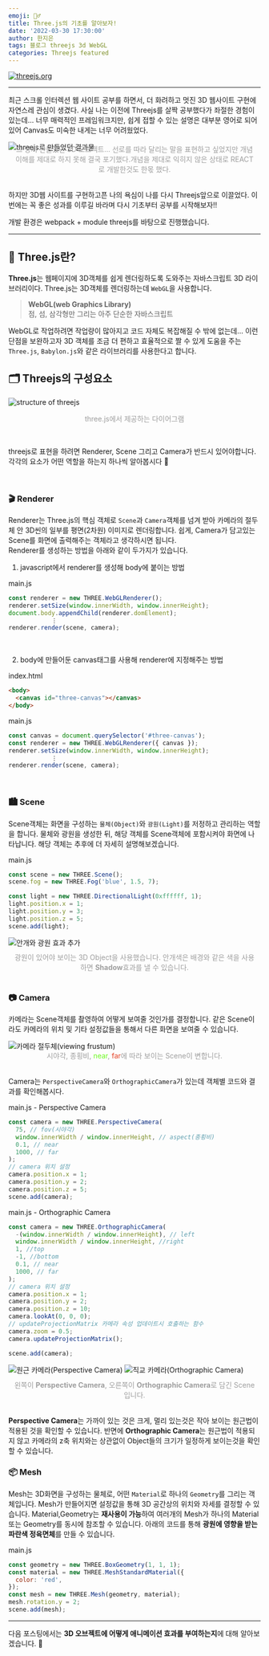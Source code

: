 ```yaml
---
emoji: 🧗‍♂️
title: Three.js의 기초를 알아보자!
date: '2022-03-30 17:30:00'
author: 한지은
tags: 블로그 threejs 3d WebGL
categories: Threejs featured
---
```


<a href="https://threejs.org/" target="_blank" >
<img src="./basic-of-threejs-01.png" alt="threejs.org"/>
</a>

---

최근 스크롤 인터렉션 웹 사이트 공부를 하면서, 더 화려하고 멋진 3D 웹사이트 구현에 자연스레 관심이 생겼다.
사실 나는 이전에 Threejs를 살짝 공부했다가 좌절한 경험이 있는데... 너무 매력적인 프레임워크지만, 쉽게 접할 수 있는 설명은 대부분 영어로 되어있어 Canvas도 미숙한 내게는 너무 어려웠었다.

![threejs로 만들었던 결과물](./basic-of-threejs-02.png)

<p style="color: #9E9E9E; font-size: 14px; text-align:center; margin: -30px 10px 0 10px;">그 당시 만들었던 3D 오브젝트... 선로를 따라 달리는 말을 표현하고 싶었지만 개념 이해를 제대로 하지 못해 결국 포기했다.개념을 제대로 익히지 않은 상태로 REACT로 개발한것도 한몫 했다.</p>
<br />

하지만 3D웹 사이트를 구현하고픈 나의 욕심이 나를 다시 Threejs앞으로 이끌었다. 이번에는 꼭 좋은 성과를 이루길 바라며 다시 기초부터 공부를 시작해보자!!

개발 환경은 webpack + module threejs를 바탕으로 진행했습니다.

---

## 👋 Three.js란?

**Three.js**는 웹페이지에 3D객체를 쉽게 렌더링하도록 도와주는 자바스크립트 3D 라이브러리이다.
Three.js는 3D객체를 렌더링하는데 `WebGL`을 사용합니다.

> **WebGL(web Graphics Library)** <br /> 점, 섬, 삼각형만 그리는 아주 단순한 자바스크립트

WebGL로 작업하려면 작업량이 많아지고 코드 자체도 복잡해질 수 밖에 없는데...
이런 단점을 보완하고자 3D 객체를 조금 더 편하고 효율적으로 짤 수 있게 도움을 주는 `Three.js`, `Babylon.js`와 같은 라이브러리를 사용한다고 합니다.

## 🗂 Threejs의 구성요소

![structure of threejs](./basic-of-threejs-03.png)

<p style="color: #9E9E9E; font-size: 14px; text-align:center; margin: -15spx 10px 0 10px;">
three.js에서 제공하는 다이어그램
</p>
<br />

threejs로 표현을 하려면 Renderer, Scene 그리고 Camera가 반드시 있어야합니다.
<br />
각각의 요소가 어떤 역할을 하는지 하나씩 알아봅시다 🧐

<br />

### 🎬 Renderer

Renderer는 Three.js의 핵심 객체로 `Scene`과 `Camera`객체를 넘겨 받아 카메라의 절두체 안 3D씬의 일부를 평면(2차원) 이미지로 렌더링합니다. 쉽게, Camera가 담고있는 Scene를 화면에 출력해주는 객체라고 생각하시면 됩니다.
<br />
Renderer를 생성하는 방법을 아래와 같이 두가지가 있습니다.

1. javascript에서 renderer를 생성해 body에 붙이는 방법

<div class="codebox-title">main.js</div>

```javascript
const renderer = new THREE.WebGLRenderer();
renderer.setSize(window.innerWidth, window.innerHeight);
document.body.appendChild(renderer.domElement);
            ⋮
renderer.render(scene, camera);
```

<br />

2. body에 만들어둔 canvas태그를 사용해 renderer에 지정해주는 방법
<div class="codebox-title">index.html</div>

```html
<body>
  <canvas id="three-canvas"></canvas>
</body>
```

<div class="codebox-title">main.js</div>

```javascript
const canvas = document.querySelector('#three-canvas');
const renderer = new THREE.WebGLRenderer({ canvas });
renderer.setSize(window.innerWidth, window.innerHeight);
            ⋮
renderer.render(scene, camera);
```

<br />

### 🏙 Scene

Scene객체는 화면을 구성하는 `물체(Object)`와 `광원(Light)`를 저정하고 관리하는 역할을 합니다. 물체와 광원을 생성한 뒤, 해당 객체를 Scene객체에 포함시켜야 화면에 나타납니다.
해당 객체는 추후에 더 자세히 설명해보겠습니다.

<div class="codebox-title">main.js</div>

```javascript
const scene = new THREE.Scene();
scene.fog = new THREE.Fog('blue', 1.5, 7);

const light = new THREE.DirectionalLight(0xffffff, 1);
light.position.x = 1;
light.position.y = 3;
light.position.z = 5;
scene.add(light);
```

![안개와 광원 효과 추가](./basic-of-threejs-07.png)

<p style="color: #9E9E9E; font-size: 14px; text-align:center; margin: -5px 10px 0 10px;">
    광원이 있어야 보이는 3D Object을 사용했습니다. 안개색은 배경와 같은 색을 사용하면 <b>Shadow</b>효과를 낼 수 있습니다.
</p>
<br />

### 📷 Camera

카메라는 Scene객체를 촬영하여 어떻게 보여줄 것인가를 결정합니다. 같은 Scene이라도 카메라의 위치 및 기타 설정값들을 통해서 다른 화면을 보여줄 수 있습니다.

![카메라 절두체(viewing frustum)](./basic-of-threejs-04.gif)

<p style="color: #9E9E9E; font-size: 14px; text-align:center; margin: -15px 10px 0 10px;">
    시야각, 종횡비, <span style="color: rgb(110, 250,34)">near</span>, <span style="color: rgb(228, 64, 36)">far</span>에 따라 보이는 Scene이 변합니다.
</p>
<br />

Camera는 `PerspectiveCamera`와 `OrthographicCamera`가 있는데 객체별 코드와 결과를 확인해봅시다.

<div class="codebox-title">main.js - Perspective Camera</div>

```javascript
const camera = new THREE.PerspectiveCamera(
  75, // fov(시야각)
  window.innerWidth / window.innerHeight, // aspect(종횡비)
  0.1, // near
  1000, // far
);
// camera 위치 설정
camera.position.x = 1;
camera.position.y = 2;
camera.position.z = 5;
scene.add(camera);
```

<div class="codebox-title">main.js - Orthographic Camera</div>

```javascript
const camera = new THREE.OrthographicCamera(
  -(window.innerWidth / window.innerHeight), // left
  window.innerWidth / window.innerHeight, //right
  1, //top
  -1, //bottom
  0.1, // near
  1000, // far
);
// camera 위치 설정
camera.position.x = 1;
camera.position.y = 2;
camera.position.z = 10;
camera.lookAt(0, 0, 0);
// updateProjectionMatrix 카메라 속성 업데이트시 호출하는 함수
camera.zoom = 0.5;
camera.updateProjectionMatrix();

scene.add(camera);
```

<div class="img-wrapper">
    <img src="./basic-of-threejs-05.png" alt="원근 카메라(Perspective Camera)"/>
    <img src="./basic-of-threejs-06.png" alt="직교 카메라(Orthographic Camera)"/>
</div>
<p style="color: #9E9E9E; font-size: 14px; text-align:center; margin: 10px 10px 0 10px;">
    왼쪽이 <b>Perspective Camera</b>, 오른쪽이 <b>Orthographic Camera</b>로 담긴 Scene입니다.
</p>
<br/>

**Perspective Camera**는 가까이 있는 것은 크게, 멀리 있는것은 작아 보이는 원근법이 적용된 것을 확인할 수 있습니다.
반면에 **Orthographic Camera**는 원근법이 적용되지 않고 카메라의 z축 위치와는 상관없이 Object들의 크기가 일정하게 보이는것을 확인할 수 있습니다.
<br />

### 📦 Mesh

Mesh는 3D화면을 구성하는 물체로, 어떤 `Material`로 하나의 `Geometry`를 그리는 객체입니다. Mesh가 만들어지면 설정값을 통해 3D 공간상의 위치와 자세를 결정할 수 있습니다.
Material,Geometry는 **재사용이 가능**하여 여러개의 Mesh가 하나의 Material 또는 Geometry를 동시에 참조할 수 있습니다. 아래의 코드를 통해 **광원에 영향을 받는 파란색 정육면체**를 만들 수 있습니다.

<div class="codebox-title">main.js</div>

```javascript
const geometry = new THREE.BoxGeometry(1, 1, 1);
const material = new THREE.MeshStandardMaterial({
  color: 'red',
});
const mesh = new THREE.Mesh(geometry, material);
mesh.rotation.y = 2;
scene.add(mesh);
```

---

다음 포스팅에서는 **3D 오브젝트에 어떻게 애니메이션 효과를 부여하는지**에 대해 알아보겠습니다.
🥳

```toc

```

